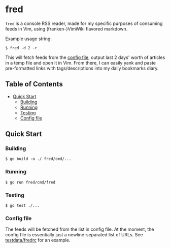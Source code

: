 # fred

`fred` is a console RSS reader, made for my specific purposes of consuming feeds in Vim, using (franken-)VimWiki flavored markdown.

Example usage string:

```console
$ fred -d 2 -r
```

This will fetch feeds from the [config file](#config-file), output last 2 days' worth of articles in a temp file and open it in Vim. From there, I can easily yank and paste pre-formatted links with tags/descriptions into my daily bookmarks diary.


## Table of Contents

- [Quick Start](#quick-start)
	- [Building](#building)
	- [Running](#running)
	- [Testing](#testing)
	- [Config file](#config-file)


## Quick Start


### Building

```console
$ go build -o ./ fred/cmd/...
```


### Running

```console
$ go run fred/cmd/fred
```


### Testing

```console
$ go test ./...
```


### Config file

The feeds will be fetched from the list in config file. At the moment, the config file is essentially just a newline-separated list of URLs. See [testdata/fredrc](blob/main/testdata/fredrc) for an example.
